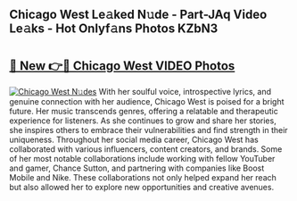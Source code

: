 ## Chicago West Le𝚊ked N𝚞de - Part-JAq Video Le𝚊ks - Hot Onlyf𝚊ns Photos KZbN3

# <h2><a href="http://ab22949.deff.icu/?id=Chicago+West">🔗 New 👉🔴 Chicago West VIDEO Photos</a></h2>

[![Chicago West N𝚞des](https://i.imgur.com/rIISA9y.gif)](http://ab22949.deff.icu/?id=Chicago+West)
With her soulful voice, introspective lyrics, and genuine connection with her audience, Chicago West is poised for a bright future. Her music transcends genres, offering a relatable and therapeutic experience for listeners. As she continues to grow and share her stories, she inspires others to embrace their vulnerabilities and find strength in their uniqueness. Throughout her social media career, Chicago West has collaborated with various influencers, content creators, and brands. Some of her most notable collaborations include working with fellow YouTuber and gamer, Chance Sutton, and partnering with companies like Boost Mobile and Nike. These collaborations not only helped expand her reach but also allowed her to explore new opportunities and creative avenues.
